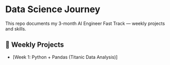 # Data Science Journey

This repo documents my 3-month AI Engineer Fast Track — weekly projects and skills.

## 📅 Weekly Projects
- [Week 1: Python + Pandas (Titanic Data Analysis)]
